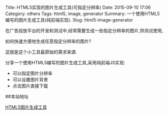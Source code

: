 Title: HTML5实现的图片生成工具(可指定分辨率)
Date: 2015-09-10 17:06
Category: others
Tags: html5, image, generator
Summary: 一个使用HTML5编写的图片生成工具(纯前端实现).
Slug: html5-image-generator

在广告投放平台的开发和测试中,经常需要生成一些指定分辨率的图片,供测试使用,

如何快速方便地生成任意指定分辨率的图片?

这就是这个小工具最原始的需求来源.

分享一个使用HTML5编写的图片生成工具,采用纯前端JS实现:  

* 可以指定图片分辨率
* 可以设置图片背景
* 点击图片直接下载  


##本站地址
  
  
[HTML5图片生成工具](</genimage.html> "HTML5图片生成工具")